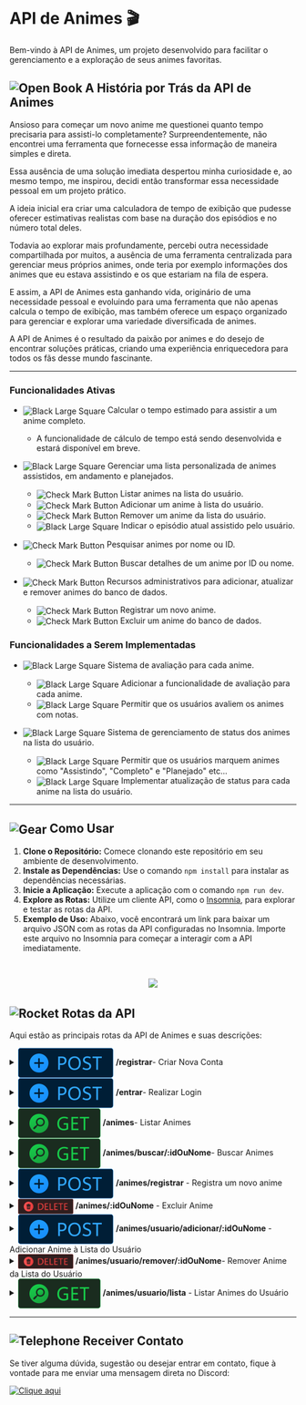 # API de Animes 🎬

Bem-vindo à API de Animes, um projeto desenvolvido para facilitar o gerenciamento e a exploração de seus animes favoritas.

## <img src="https://raw.githubusercontent.com/Tarikul-Islam-Anik/Animated-Fluent-Emojis/master/Emojis/Objects/Open%20Book.png" alt="Open Book" width="25" height="25" align="baseline"/> A História por Trás da API de Animes

Ansioso para começar um novo anime me questionei quanto tempo precisaria para assisti-lo completamente? Surpreendentemente, não encontrei uma ferramenta que fornecesse essa informação de maneira simples e direta.

Essa ausência de uma solução imediata despertou minha curiosidade e, ao mesmo tempo, me inspirou, decidi então transformar essa necessidade pessoal em um projeto prático. 

A ideia inicial era criar uma calculadora de tempo de exibição que pudesse oferecer estimativas realistas com base na duração dos episódios e no número total deles.

Todavia ao explorar mais profundamente, percebi outra necessidade compartilhada por muitos, a ausência de uma ferramenta centralizada para gerenciar meus próprios animes, onde teria por exemplo informações dos animes que eu estava assistindo e os que estariam na fila de espera.

E assim, a API de Animes esta ganhando vida, originário de uma necessidade pessoal e evoluindo para uma ferramenta que não apenas calcula o tempo de exibição, mas também oferece um espaço organizado para gerenciar e explorar uma variedade diversificada de animes.

A API de Animes é o resultado da paixão por animes e do desejo de encontrar soluções práticas, criando uma experiência enriquecedora para todos os fãs desse mundo fascinante.

---

### Funcionalidades Ativas

- <img src="https://raw.githubusercontent.com/Tarikul-Islam-Anik/Animated-Fluent-Emojis/master/Emojis/Symbols/Black%20Large%20Square.png" alt="Black Large Square" width="16" align="center" /> Calcular o tempo estimado para assistir a um anime completo.
  - A funcionalidade de cálculo de tempo está sendo desenvolvida e estará disponível em breve.

- <img src="https://raw.githubusercontent.com/Tarikul-Islam-Anik/Animated-Fluent-Emojis/master/Emojis/Symbols/Black%20Large%20Square.png" alt="Black Large Square" width="16" align="center" /> Gerenciar uma lista personalizada de animes assistidos, em andamento e planejados.
   - <img src="https://raw.githubusercontent.com/Tarikul-Islam-Anik/Animated-Fluent-Emojis/master/Emojis/Symbols/Check%20Mark%20Button.png" alt="Check Mark Button" width="16" align="center"/> Listar animes na lista do usuário.
   - <img src="https://raw.githubusercontent.com/Tarikul-Islam-Anik/Animated-Fluent-Emojis/master/Emojis/Symbols/Check%20Mark%20Button.png" alt="Check Mark Button" width="16" align="center"/> Adicionar um anime à lista do usuário.
   - <img src="https://raw.githubusercontent.com/Tarikul-Islam-Anik/Animated-Fluent-Emojis/master/Emojis/Symbols/Check%20Mark%20Button.png" alt="Check Mark Button" width="16" align="center"/> Remover um anime da lista do usuário.
  - <img src="https://raw.githubusercontent.com/Tarikul-Islam-Anik/Animated-Fluent-Emojis/master/Emojis/Symbols/Black%20Large%20Square.png" alt="Black Large Square" width="16" align="center" /> Indicar o episódio atual assistido pelo usuário.

- <img src="https://raw.githubusercontent.com/Tarikul-Islam-Anik/Animated-Fluent-Emojis/master/Emojis/Symbols/Check%20Mark%20Button.png" alt="Check Mark Button" width="16" align="center"/> Pesquisar animes por nome ou ID.
  - <img src="https://raw.githubusercontent.com/Tarikul-Islam-Anik/Animated-Fluent-Emojis/master/Emojis/Symbols/Check%20Mark%20Button.png" alt="Check Mark Button" width="16" align="center"/> Buscar detalhes de um anime por ID ou nome.
- <img src="https://raw.githubusercontent.com/Tarikul-Islam-Anik/Animated-Fluent-Emojis/master/Emojis/Symbols/Check%20Mark%20Button.png" alt="Check Mark Button" width="16" align="center"/> Recursos administrativos para adicionar, atualizar e remover animes do banco de dados.
  - <img src="https://raw.githubusercontent.com/Tarikul-Islam-Anik/Animated-Fluent-Emojis/master/Emojis/Symbols/Check%20Mark%20Button.png" alt="Check Mark Button" width="16" align="center"/> Registrar um novo anime.
  - <img src="https://raw.githubusercontent.com/Tarikul-Islam-Anik/Animated-Fluent-Emojis/master/Emojis/Symbols/Check%20Mark%20Button.png" alt="Check Mark Button" width="16" align="center"/> Excluir um anime do banco de dados.

### Funcionalidades a Serem Implementadas

- <img src="https://raw.githubusercontent.com/Tarikul-Islam-Anik/Animated-Fluent-Emojis/master/Emojis/Symbols/Black%20Large%20Square.png" alt="Black Large Square" width="16" align="center" /> Sistema de avaliação para cada anime.

  - <img src="https://raw.githubusercontent.com/Tarikul-Islam-Anik/Animated-Fluent-Emojis/master/Emojis/Symbols/Black%20Large%20Square.png" alt="Black Large Square" width="16" align="center" /> Adicionar a funcionalidade de avaliação para cada anime.
  - <img src="https://raw.githubusercontent.com/Tarikul-Islam-Anik/Animated-Fluent-Emojis/master/Emojis/Symbols/Black%20Large%20Square.png" alt="Black Large Square" width="16" align="center" /> Permitir que os usuários avaliem os animes com notas.

- <img src="https://raw.githubusercontent.com/Tarikul-Islam-Anik/Animated-Fluent-Emojis/master/Emojis/Symbols/Black%20Large%20Square.png" alt="Black Large Square" width="16" align="center" /> Sistema de gerenciamento de status dos animes na lista do usuário.
  - <img src="https://raw.githubusercontent.com/Tarikul-Islam-Anik/Animated-Fluent-Emojis/master/Emojis/Symbols/Black%20Large%20Square.png" alt="Black Large Square" width="16" align="center" /> Permitir que os usuários marquem animes como "Assistindo", "Completo" e "Planejado" etc...
  - <img src="https://raw.githubusercontent.com/Tarikul-Islam-Anik/Animated-Fluent-Emojis/master/Emojis/Symbols/Black%20Large%20Square.png" alt="Black Large Square" width="16" align="center" /> Implementar atualização de status para cada anime na lista do usuário.

---

## <img src="https://raw.githubusercontent.com/Tarikul-Islam-Anik/Animated-Fluent-Emojis/master/Emojis/Objects/Gear.png" alt="Gear" width="27" align="center" /> Como Usar

1.  **Clone o Repositório:** Comece clonando este repositório em seu ambiente de desenvolvimento.
2.  **Instale as Dependências:** Use o comando `npm install` para instalar as dependências necessárias.
3.  **Inicie a Aplicação:** Execute a aplicação com o comando `npm run dev`.
4.  **Explore as Rotas:** Utilize um cliente API, como o [Insomnia](https://insomnia.rest/), para explorar e testar as rotas da API.
5.  **Exemplo de Uso:** Abaixo, você encontrará um link para baixar um arquivo JSON com as rotas da API configuradas no Insomnia. Importe este arquivo no Insomnia para começar a interagir com a API imediatamente.
</br>

   <p align="center">
    <a href="https://github.com/Cleber-Sanches/Api-Animes/blob/main/rotas-insomnia.json">
        <img src="https://img.shields.io/badge/Arquivo%20com%20as%20rotas-4000BF?logo=insomnia&logoColor=white" width="300">
    </a>
</p>


## <img src="https://raw.githubusercontent.com/Tarikul-Islam-Anik/Animated-Fluent-Emojis/master/Emojis/Travel%20and%20places/Rocket.png" alt="Rocket" width="25" height="25" /> Rotas da API

Aqui estão as principais rotas da API de Animes e suas descrições:

<details><summary><img src="https://github.com/Cleber-Sanches/Cleber-Sanches/blob/main/icone-para-documentacao/post.svg" style="width: 83,33px;" align=center> 
  <b>/registrar</b>- Criar Nova Conta</summary>

Cria uma nova conta de usuário.

**Corpo da requisição:**

```json
{
  "nome": "Nome do Usuário",
  "email": "usuario@example.com",
  "senha": "senha123"
}
```

**Exemplo de resposta (201 Created):**

```json
{
  "mensagem": "Conta criada com sucesso!"
}
```

</details><details><summary><img src="https://github.com/Cleber-Sanches/Cleber-Sanches/blob/main/icone-para-documentacao/post.svg" style="width: 83,33px;" align=center> 
  <b>/entrar</b>- Realizar Login</summary>

Realiza o login do usuário.

**Corpo da requisição:**

```json
{
  "email": "usuario@example.com",
  "senha": "senha123"
}
```

Exemplo de resposta (200 OK):

```json
{
  "token": "eyJhbGciOiJIUzI1NiIsInR5cCI6IkpXVCJ9.eyJpZCI6IjdmNTVkNzU1LWRjMjUtNGUzYy1iOGY2LWI4MDdiZDAwNDUwZiIsIm5vbWUiOiJjbGViZXIiLCJlbWFpbCI6ImFkQGdtYWlsLmNvbSIsImlhdCI6MTY5MzM0MzU2NiwiZXhwIjoxNjkzMzcyMzY2fQ.E8SSyUg0VW-cDy2-MxcR_4RlUux5lWZdYcTCbSyPPhs",
  "usuario": {
    "id": "7f55d755-dc25-4e3c-b8f6-b807bd00450f",
    "nome": "nome de usuário",
    "email": "usuario@example.com"
  }
}
```

</details><details><summary><img src="https://github.com/Cleber-Sanches/Cleber-Sanches/blob/main/icone-para-documentacao/get.svg" style="width: 72,12px;" align=center> 
  <b> /animes</b>- Listar Animes</summary> 
   Retorna a lista de todos os animes cadastrados.

**Exemplo de resposta (200 OK):**

```json
[
  {
    "animeID": 1,
    "data": {
      "nome": "One Piece",
      "episodios": 1073,
      "status": "Em andamento",
      "dia_horario_transmissao": "Sábados, 23:00",
      "duracaoPorEp": 24,
      "generos": ["Ação", "Aventura", "Fantasia"]
    }
  },
  {
    "animeID": 2,
    "data": {
      "nome": "Boruto: Naruto Next Generations",
      "episodios": 293,
      "status": "Em andamento",
      "dia_horario_transmissao": "Não definido",
      "duracaoPorEp": 24,
      "generos": ["Ação", "Aventura", "Fantasia", "Shounen"]
    }
  }
]
```

</details><details><summary>
   <img src="https://github.com/Cleber-Sanches/Cleber-Sanches/blob/main/icone-para-documentacao/get.svg" style="width: 72,12px;" align=center> 
    <b>/animes/buscar/:idOuNome</b>- Buscar Animes</summary>

Busca um anime pelo ID ou nome.

Exemplo de requisição:

`GET /animes/buscar/1`

Exemplo de resposta (200 OK):

```json
{
  "animeID": 1,
  "data": {
    "nome": "One Piece",
    "episodios": 1073,
    "status": "Em andamento",
    "dia_horario_transmissao": "Sábados, 23:00",
    "duracaoPorEp": 24,
    "generos": ["Ação", "Aventura", "Fantasia"]
  }
}
```

</details>

<details><summary>
   <img src="https://github.com/Cleber-Sanches/Cleber-Sanches/blob/main/icone-para-documentacao/post.svg" style="width: 83,33px;" align=center> 
  <b> /animes/registrar</b> - Registra um novo anime</summary>

Registra um novo anime no banco de dados.

**Corpo da requisição:**

```json
{
  "nome": "Boruto: Naruto Next Generations",
  "episodios": 293,
  "status": "Em andamento",
  "dia_horario_transmissao": "Não definido",
  "duracaoPorEp": 24,
  "generos": ["Ação", "Aventura", "Fantasia", "Shounen"]
}
```

O corpo da requisição deve ser um objeto JSON contendo os seguintes campos:

- **nome**: O nome do anime a ser registrado. `(obrigatório)`
- **episodios**: O número total de episódios do anime. `(obrigatório)`
- **status**: O status atual do anime (ex: "Em andamento", "Concluído", etc.). `(obrigatório)`
- **dia_horario_transmissao**: O dia e horário de transmissão do anime, se aplicável. `(opcional)`
- **duracaoPorEp**: A duração média de cada episódio em minutos. `(obrigatório)`
- **generos**: Uma lista de gêneros aos quais o anime pertence. `(obrigatório)`

</details>
<details>
<summary><img src="https://github.com/Cleber-Sanches/Cleber-Sanches/blob/main/icone-para-documentacao/delete.svg" style="width: 97px;" align=center>
    <b>/animes/:idOuNome</b> - Excluir Anime</summary>

Exclui um anime do banco de dados com base no ID ou nome fornecido.

**Parâmetros da URL:**

- **idOuNome**: ID numérico ou nome do anime a ser excluído.

Exemplo de requisição:
`DELETE /animes/1`

ou

`DELETE /animes/NomeDoAnime`

Exemplo de resposta (200 OK):

```json
{
  "mensagem": "Anime excluído com sucesso!"
}
```

</details>

<details>
<summary><img src="https://github.com/Cleber-Sanches/Cleber-Sanches/blob/main/icone-para-documentacao/post.svg" style="width: 83,33px;" align=center> 
  <b>/animes/usuario/adicionar/:idOuNome</b> - Adicionar Anime à Lista do Usuário</summary>

Adiciona um anime à lista pessoal do usuário com base no ID ou nome fornecido.

**Parâmetros da URL:**

- **idOuNome**: ID numérico ou nome do anime a ser adicionado à lista do usuário.

Exemplo de requisição:

`POST /animes/usuario/adicionar/1`

ou

`POST /animes/usuario/adicionar/NomeDoAnime`

**Observações:**

- Se a busca pelo nome do anime retornar mais de um resultado, o sistema não permitirá a adição. Nesse caso, é recomendado verificar o ID único do anime e usá-lo para a adição.
- Ao adicionar um anime, a mensagem de resposta incluirá uma lista com os animes correspondentes à busca pelo nome, caso tenha sido feita.

Exemplo de resposta (201 Created):

```json
{
  "mensagem": "Anime adicionado à sua lista com sucesso!"
}
```

</details>

<details>
 <summary>
    <img src="https://github.com/Cleber-Sanches/Cleber-Sanches/blob/main/icone-para-documentacao/delete.svg" style="width: 97px;" align=center>
    <b>/animes/usuario/remover/:idOuNome</b>- Remover Anime da Lista do Usuário
  </summary>
Esta rota permite remover um anime da lista pessoal do usuário. Você pode usar o ID numérico ou o nome do anime para remover da lista.

**Parâmetros:**

- **idOuNome**: ID numérico ou nome do anime a ser removido.

**Autenticação:**

- Certifique-se de estar autenticado para usar esta rota. Inclua o token de autenticação no cabeçalho da requisição no formato Bearer.

**Observações:**

- Se a busca pelo nome do anime retornar vários resultados, recomendamos usar o ID único do anime para remover.
- A mensagem de resposta incluirá uma lista de animes correspondentes ao nome buscado, se aplicável.

Exemplo de requisição:

`DELETE /animes/usuario/remover/1`

ou

`DELETE /animes/usuario/remover/NomeDoAnime`

Exemplo de resposta (200 OK):

```json
{
  "mensagem": "Anime removido da sua lista com sucesso!"
}
```

</details>

<details>
<summary><img src="https://github.com/Cleber-Sanches/Cleber-Sanches/blob/main/icone-para-documentacao/get.svg" style="width: 72,12px;" align=center> 
  <b>/animes/usuario/lista</b> - Listar Animes do Usuário</summary>

Esta rota permite listar os animes presentes na lista pessoal do usuário.

**Autenticação:**

- Certifique-se de estar autenticado para usar esta rota. Inclua o token de autenticação no cabeçalho da requisição no formato Bearer.

Exemplo de requisição:

`GET /animes/usuario/lista`

Exemplo de resposta (200 OK):

```json
[
  {
    "id": 1,
    "nome": "Boruto: Naruto Next Generations",
    "episodios": 293,
    "status": "Em andamento",
    "dia_horario_transmissao": "Não definido",
    "duracaoPorEp": 24,
    "generos": ["Ação", "Aventura", "Fantasia", "Shounen"]
  },
  {
    "id": 2,
    "nome": "Attack on Titan",
    "episodios": 75,
    "status": "Concluído",
    "dia_horario_transmissao": "Domingos, 10:00",
    "duracaoPorEp": 23,
    "generos": ["Ação", "Drama", "Fantasia", "Mistério", "Shounen"]
  }
  // ... outros animes do usuário
]
```

</details>

---

## <img src="https://raw.githubusercontent.com/Tarikul-Islam-Anik/Animated-Fluent-Emojis/master/Emojis/Objects/Telephone%20Receiver.png" alt="Telephone Receiver" width="25" height="25" /> Contato

Se tiver alguma dúvida, sugestão ou desejar entrar em contato, fique à vontade para me enviar uma mensagem direta no Discord:

[![Clique aqui](https://img.shields.io/badge/Clique%20aqui-%235865F2.svg?style=for-the-badge&logo=discord&logoColor=white)](https://discord.gg/HxtrEKNsfy)

